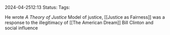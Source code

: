 2024-04-2512:13
Status: 
Tags: 

He wrote *A Theory of Justice*
Model of justice, [[Justice as Fairness]] was a response to the illegitimacy of [[The American Dream]]
Bill Clinton and social influence 